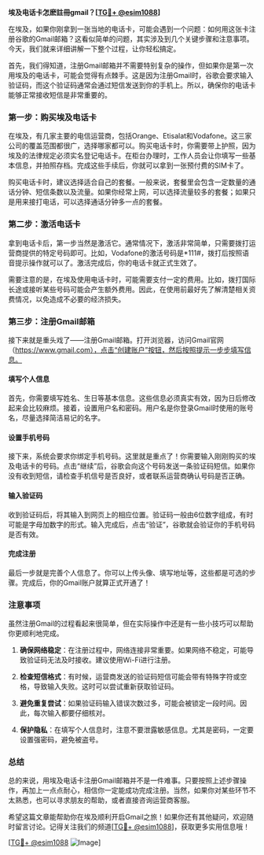 **埃及电话卡怎麽註冊gmail？[[TG💪+ @esim1088](https://t.me/s/esim1088)]**

在埃及，如果你刚拿到一张当地的电话卡，可能会遇到一个问题：如何用这张卡注册谷歌的Gmail邮箱？这看似简单的问题，其实涉及到几个关键步骤和注意事项。今天，我们就来详细讲解一下整个过程，让你轻松搞定。

首先，我们得知道，注册Gmail邮箱并不需要特别复杂的操作，但如果你是第一次用埃及的电话卡，可能会觉得有点棘手。这是因为注册Gmail时，谷歌会要求输入验证码，而这个验证码通常会通过短信发送到你的手机上。所以，确保你的电话卡能够正常接收短信是非常重要的。

### 第一步：购买埃及电话卡

在埃及，有几家主要的电信运营商，包括Orange、Etisalat和Vodafone。这三家公司的覆盖范围都很广，选择哪家都可以。购买电话卡时，你需要带上护照，因为埃及的法律规定必须实名登记电话卡。在柜台办理时，工作人员会让你填写一些基本信息，并拍照存档。完成这些手续后，你就可以拿到一张预付费的SIM卡了。

购买电话卡时，建议选择适合自己的套餐。一般来说，套餐里会包含一定数量的通话分钟、短信条数以及流量。如果你经常上网，可以选择流量较多的套餐；如果只是用来接打电话，可以选择通话分钟多一点的套餐。

### 第二步：激活电话卡

拿到电话卡后，第一步当然是激活它。通常情况下，激活非常简单，只需要拨打运营商提供的特定号码即可。比如，Vodafone的激活号码是*111#，拨打后按照语音提示操作就可以了。激活完成后，你的电话卡就正式生效了。

需要注意的是，在埃及使用电话卡时，可能需要支付一定的费用。比如，拨打国际长途或接听某些号码可能会产生额外费用。因此，在使用前最好先了解清楚相关资费情况，以免造成不必要的经济损失。

### 第三步：注册Gmail邮箱

接下来就是重头戏了——注册Gmail邮箱。打开浏览器，访问Gmail官网（https://www.gmail.com），点击“创建账户”按钮，然后按照提示一步步填写信息。

#### 填写个人信息

首先，你需要填写姓名、生日等基本信息。这些信息必须真实有效，因为日后修改起来会比较麻烦。接着，设置用户名和密码。用户名是你登录Gmail时使用的账号名，尽量选择简洁易记的名字。

#### 设置手机号码

接下来，系统会要求你绑定手机号码。这里就是重点了！你需要输入刚刚购买的埃及电话卡的号码。点击“继续”后，谷歌会向这个号码发送一条验证码短信。如果你没有收到短信，请检查手机信号是否良好，或者联系运营商确认号码是否正确。

#### 输入验证码

收到验证码后，将其输入到网页上的相应位置。验证码一般由6位数字组成，有时可能是字母加数字的形式。输入完成后，点击“验证”，谷歌就会验证你的手机号码是否有效。

#### 完成注册

最后一步就是完善个人信息了。你可以上传头像、填写地址等，这些都是可选的步骤。完成后，你的Gmail账户就算正式开通了！

### 注意事项

虽然注册Gmail的过程看起来很简单，但在实际操作中还是有一些小技巧可以帮助你更顺利地完成。

1. **确保网络稳定**：在注册过程中，网络连接非常重要。如果网络不稳定，可能导致验证码无法及时接收。建议使用Wi-Fi进行注册。
   
2. **检查短信格式**：有时候，运营商发送的验证码短信可能会带有特殊字符或空格，导致输入失败。这时可以尝试重新获取验证码。

3. **避免重复尝试**：如果验证码输入错误次数过多，可能会被锁定一段时间。因此，每次输入都要仔细核对。

4. **保护隐私**：在填写个人信息时，注意不要泄露敏感信息。尤其是密码，一定要设置强密码，避免被盗号。

### 总结

总的来说，用埃及电话卡注册Gmail邮箱并不是一件难事。只要按照上述步骤操作，再加上一点点耐心，相信你一定能成功完成注册。当然，如果你对某些环节不太熟悉，也可以寻求朋友的帮助，或者直接咨询运营商客服。

希望这篇文章能帮助你在埃及顺利开启Gmail之旅！如果你还有其他疑问，欢迎随时留言讨论。记得关注我们的频道[[TG💪+ @esim1088](https://t.me/s/esim1088)]，获取更多实用信息哦！

[[TG💪+ @esim1088](https://t.me/s/esim1088) ![Image](https://i.postimg.cc/4NQfJmqS/Snipaste-2025-05-13-00-14-12.png)]